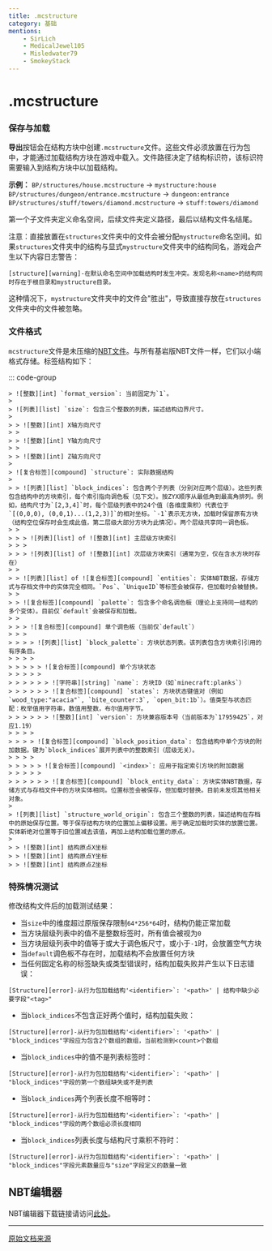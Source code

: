 ```yaml
---
title: .mcstructure
category: 基础
mentions:
    - SirLich
    - MedicalJewel105
    - Misledwater79
    - SmokeyStack
---
```


[int]: /assets/images/nbt/int.png
[list]: /assets/images/nbt/list.png
[compound]: /assets/images/nbt/compound.png
[string]: /assets/images/nbt/string.png

# .mcstructure

<!--@include: @/wiki/bedrock-wiki-mirror.md-->

### 保存与加载

**导出**按钮会在结构方块中创建`.mcstructure`文件。这些文件必须放置在行为包中，才能通过加载结构方块在游戏中载入。文件路径决定了结构标识符，该标识符需要输入到结构方块中以加载结构。

**示例：**
`BP/structures/house.mcstructure` → `mystructure:house`
`BP/structures/dungeon/entrance.mcstructure` → `dungeon:entrance`
`BP/structures/stuff/towers/diamond.mcstructure` → `stuff:towers/diamond`

第一个子文件夹定义命名空间，后续文件夹定义路径，最后以结构文件名结尾。

注意：直接放置在`structures`文件夹中的文件会被分配`mystructure`命名空间。如果`structures`文件夹中的结构与显式`mystructure`文件夹中的结构同名，游戏会产生以下内容日志警告：

```
[structure][warning]-在默认命名空间中加载结构时发生冲突。发现名称<name>的结构同时存在于根目录和mystructure目录。
```

这种情况下，`mystructure`文件夹中的文件会"胜出"，导致直接存放在`structures`文件夹中的文件被忽略。

### 文件格式

`mcstructure`文件是未压缩的[NBT文件](https://wiki.vg/NBT#Specification)。与所有基岩版NBT文件一样，它们以小端格式存储。标签结构如下：

::: code-group
```nbt [结构文件]
> ![整数][int] `format_version`: 当前固定为`1`。
>
> ![列表][list] `size`: 包含三个整数的列表，描述结构边界尺寸。
>
> > ![整数][int] X轴方向尺寸
> >
> > ![整数][int] Y轴方向尺寸
> >
> > ![整数][int] Z轴方向尺寸
>
> ![复合标签][compound] `structure`: 实际数据结构
>
> > ![列表][list] `block_indices`: 包含两个子列表（分别对应两个层级）。这些列表包含结构中的方块索引，每个索引指向调色板（见下文）。按ZYX顺序从最低角到最高角排列。例如，结构尺寸为`[2,3,4]`时，每个层级列表中的24个值（各维度乘积）代表位于`[(0,0,0), (0,0,1)...(1,2,3)]`的相对坐标。`-1`表示无方块，加载时保留原有方块（结构空位保存时会生成此值，第二层级大部分方块为此情况）。两个层级共享同一调色板。
> >
> > > ![列表][list] of ![整数][int] 主层级方块索引
> > >
> > > ![列表][list] of ![整数][int] 次层级方块索引（通常为空，仅在含水方块时存在）
> >
> > ![列表][list] of ![复合标签][compound] `entities`: 实体NBT数据，存储方式与存档文件中的实体完全相同。`Pos`、`UniqueID`等标签会被保存，但加载时会被替换。
> >
> > ![复合标签][compound] `palette`: 包含多个命名调色板（理论上支持同一结构的多个变体）。目前仅`default`会被保存和加载。
> >
> > > ![复合标签][compound] 单个调色板（当前仅`default`）
> > >
> > > > ![列表][list] `block_palette`: 方块状态列表。该列表包含方块索引引用的有序条目。
> > > >
> > > > > ![复合标签][compound] 单个方块状态
> > > > >
> > > > > > ![字符串][string] `name`: 方块ID（如`minecraft:planks`）
> > > > > > ![复合标签][compound] `states`: 方块状态键值对（例如`wood_type:"acacia"`, `bite_counter:3`, `open_bit:1b`）。值类型与状态匹配：枚举值用字符串，数值用整数，布尔值用字节。
> > > > > > ![整数][int] `version`: 方块兼容版本号（当前版本为`17959425`，对应1.19）
> > > >
> > > > ![复合标签][compound] `block_position_data`: 包含结构中单个方块的附加数据。键为`block_indices`展开列表中的整数索引（层级无关）。
> > > >
> > > > > ![复合标签][compound] `<index>`: 应用于指定索引方块的附加数据
> > > > >
> > > > > > ![复合标签][compound] `block_entity_data`: 方块实体NBT数据，存储方式与存档文件中的方块实体相同。位置标签会被保存，但加载时替换。目前未发现其他相关对象。
>
> ![列表][list] `structure_world_origin`: 包含三个整数的列表，描述结构在存档中的原始保存位置。等于保存结构方块的位置加上偏移设置。用于确定加载时实体的放置位置。实体新绝对位置等于旧位置减去该值，再加上结构加载位置的原点。
>
> > ![整数][int] 结构原点X坐标
> > ![整数][int] 结构原点Y坐标
> > ![整数][int] 结构原点Z坐标
```

### 特殊情况测试

修改结构文件后的加载测试结果：

-   当`size`中的维度超过原版保存限制`64*256*64`时，结构仍能正常加载
-   当方块层级列表中的值不是整数标签时，所有值会被视为`0`
-   当方块层级列表中的值等于或大于调色板尺寸，或小于`-1`时，会放置空气方块
-   当`default`调色板不存在时，加载结构不会放置任何方块
-   当任何固定名称的标签缺失或类型错误时，结构加载失败并产生以下日志错误：

```
[Structure][error]-从行为包加载结构'<identifier>`: '<path>' | 结构中缺少必要字段"<tag>"
```

-   当`block_indices`不包含正好两个值时，结构加载失败：

```
[Structure][error]-从行为包加载结构'<identifier>`: '<path>' | "block_indices"字段应为包含2个数组的数组，当前检测到<count>个数组
```

-   当`block_indices`中的值不是列表标签时：

```
[Structure][error]-从行为包加载结构'<identifier>`: '<path>' | "block_indices"字段的第一个数组缺失或不是列表
```

-   当`block_indices`两个列表长度不相等时：

```
[Structure][error]-从行为包加载结构'<identifier>`: '<path>' | "block_indices"字段的两个数组必须长度相同
```

-   当`block_indices`列表长度与结构尺寸乘积不符时：

```
[Structure][error]-从行为包加载结构'<identifier>`: '<path>' | "block_indices"字段元素数量应与"size"字段定义的数量一致
```

## NBT编辑器

NBT编辑器下载链接请访问[此处](/wiki/meta/useful-links#software-installed)。

---

[原始文档来源](https://gist.github.com/tryashtar/87ad9654305e5df686acab05cc4b6205)